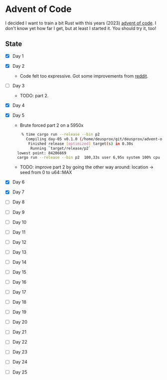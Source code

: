 # Advent of Code

I decided I want to train a bit Rust with this years (2023) [advent of code](https://adventofcode.com/).
I don't know yet how far I get, but at least I started it.
You should try it, too!

## State

- [x] Day 1
- [x] Day 2
  - Code felt too expressive. Got some improvements from [reddit](https://www.reddit.com/r/rust/comments/189a5tu/string_manipulation_in_rust_advent_of_code/).
- [ ] Day 3
  - TODO: part 2.
- [x] Day 4
- [x] Day 5
  - Brute forced part 2 on a 5950x
  ```bash
      % time cargo run --release --bin p2
        Compiling day-05 v0.1.0 (/home/deusprox/git/deusprox/advent-of-code/day-05)
         Finished release [optimized] target(s) in 0.30s
          Running `target/release/p2`
    lowest point: 84206669
    cargo run --release --bin p2  100,33s user 6,95s system 100% cpu 1:47,09 total
  ```
  - TODO: improve part 2 by going the other way around: location -> seed from 0 to u64::MAX
- [x] Day 6
- [x] Day 7
- [ ] Day 8
- [ ] Day 9
- [ ] Day 10
- [ ] Day 11
- [ ] Day 12
- [ ] Day 13
- [ ] Day 14
- [ ] Day 15
- [ ] Day 16
- [ ] Day 17
- [ ] Day 18
- [ ] Day 19
- [ ] Day 20
- [ ] Day 21
- [ ] Day 22
- [ ] Day 23
- [ ] Day 24
- [ ] Day 25

